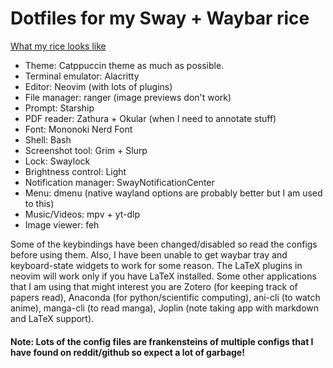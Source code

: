 # Dotfiles for my Sway + Waybar rice
[What my rice looks like](https://user-images.githubusercontent.com/52576045/201164126-0aa81144-7bc5-4ee6-b1ea-885b566a1869.png)
* Theme: Catppuccin theme as much as possible.
* Terminal emulator: Alacritty
* Editor: Neovim (with lots of plugins)
* File manager: ranger (image previews don't work)
* Prompt: Starship
* PDF reader: Zathura + Okular (when I need to annotate stuff)
* Font: Mononoki Nerd Font
* Shell: Bash
* Screenshot tool: Grim + Slurp
* Lock: Swaylock
* Brightness control: Light
* Notification manager: SwayNotificationCenter
* Menu: dmenu (native wayland options are probably better but I am used to this)
* Music/Videos: mpv + yt-dlp
* Image viewer: feh

Some of the keybindings have been changed/disabled so read the configs before using them. Also, I have been unable to get waybar tray and keyboard-state widgets to work for some reason.
The LaTeX plugins in neovim will work only if you have LaTeX installed.
Some other applications that I am using that might interest you are Zotero (for keeping track of papers read), Anaconda (for python/scientific computing), ani-cli (to watch anime), manga-cli (to read manga), Joplin (note taking app with markdown and LaTeX support).
#### Note: Lots of the config files are frankensteins of multiple configs that I have found on reddit/github so expect a lot of garbage!
